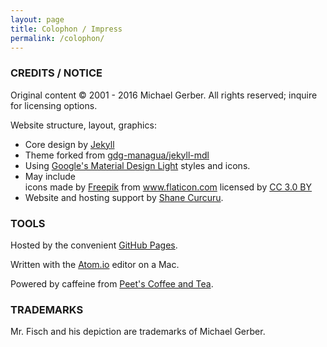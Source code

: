 ```yaml
---
layout: page
title: Colophon / Impress
permalink: /colophon/
---
```


### CREDITS / NOTICE

Original content &copy; 2001 - 2016 Michael Gerber.  All rights reserved; inquire for licensing options.

Website structure, layout, graphics:

- Core design by [Jekyll](https://jekyllrb.com/)
- Theme forked from [gdg-managua/jekyll-mdl](https://github.com/gdg-managua/jekyll-mdl)
- Using [Google's Material Design Light](https://getmdl.io/) styles and icons.
- May include <div>icons made by <a href="http://www.freepik.com" title="Freepik" target="_blank">Freepik</a> from <a href="http://www.flaticon.com" title="Flaticon" target="_blank">www.flaticon.com</a> licensed by <a href="http://creativecommons.org/licenses/by/3.0/" title="Creative Commons BY 3.0" target="_blank">CC 3.0 BY</a></div>
- Website and hosting support by [Shane Curcuru](https://communityovercode.com/).

### TOOLS

Hosted by the convenient [GitHub Pages](https://pages.github.com/).

Written with the [Atom.io](https://atom.io/) editor on a Mac.

Powered by caffeine from <a href="http://www.peets.com/" target="_blank">Peet's Coffee and Tea</a>.

### TRADEMARKS

Mr. Fisch and his depiction are trademarks of Michael Gerber.
